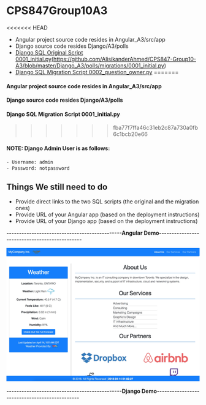 # CPS847Group10A3

<<<<<<< HEAD
- Angular project source code resides in Angular_A3/src/app
- Django source code resides Django/A3/polls
- [Django SQL Original Script 0001_initial.py]()(https://github.com/AlisikanderAhmed/CPS847-Group10-A3/blob/master/Django_A3/polls/migrations/0001_initial.py)
- [Django SQL Migration Script 0002_question_owner.py](https://github.com/AlisikanderAhmed/CPS847-Group10-A3/blob/master/Django_A3/polls/migrations/0002_question_owner.py)
=======
#### Angular project source code resides in Angular_A3/src/app
#### Django source code resides Django/A3/polls
#### Django SQL Migration Script 0001_initial.py
>>>>>>> fba77f7ffa46c31eb2c87a730a0fb6c1bcb20e66

#### NOTE: Django Admin User is as follows:
    - Username: admin
    - Password: notpassword

## Things We still need to do
- Provide direct links to the two SQL scripts (the original and the migration ones)
- Provide URL of your Angular app (based on the deployment instructions)
- Provide URL of your Django app (based on the deployment instructions)


**----------------------------------------------Angular Demo----------------------------------------------**

![Alt text](https://github.com/AlisikanderAhmed/CPS847-Group10-A3/blob/master/Angular_A3/Images/AngularDemo.jpg)

**----------------------------------------------Django Demo----------------------------------------------**
